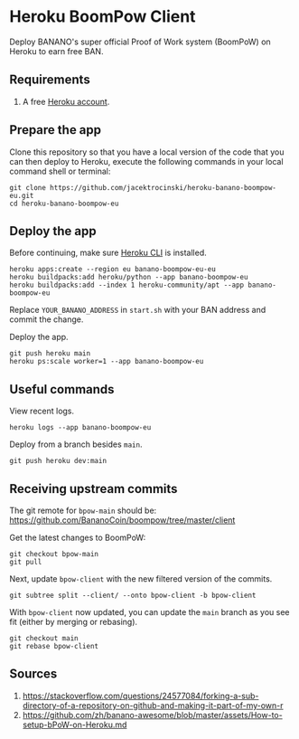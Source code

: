 # Heroku BoomPow Client

Deploy BANANO's super official Proof of Work system (BoomPoW) on Heroku to earn free BAN.

## Requirements

1. A free [Heroku account](https://signup.heroku.com/signup/dc).

## Prepare the app

Clone this repository so that you have a local version of the code that you can then deploy to Heroku, execute the following commands in your local command shell or terminal:

```shell
git clone https://github.com/jacektrocinski/heroku-banano-boompow-eu.git
cd heroku-banano-boompow-eu
```

## Deploy the app

Before continuing, make sure [Heroku CLI](https://devcenter.heroku.com/articles/heroku-cli) is installed.

```shell
heroku apps:create --region eu banano-boompow-eu-eu
heroku buildpacks:add heroku/python --app banano-boompow-eu
heroku buildpacks:add --index 1 heroku-community/apt --app banano-boompow-eu
```

Replace `YOUR_BANANO_ADDRESS` in `start.sh` with your BAN address and commit the change.

Deploy the app.

```shell
git push heroku main
heroku ps:scale worker=1 --app banano-boompow-eu
```

## Useful commands

View recent logs.

```shell
heroku logs --app banano-boompow-eu
```

Deploy from a branch besides `main`.

```shell
git push heroku dev:main
```

## Receiving upstream commits

The git remote for `bpow-main` should be: https://github.com/BananoCoin/boompow/tree/master/client

Get the latest changes to BoomPoW:

```
git checkout bpow-main
git pull
```

Next, update `bpow-client` with the new filtered version of the commits.

```shell
git subtree split --client/ --onto bpow-client -b bpow-client
```

With `bpow-client` now updated, you can update the `main` branch as you see fit (either by merging or rebasing).

```shell
git checkout main
git rebase bpow-client
```

## Sources

1. https://stackoverflow.com/questions/24577084/forking-a-sub-directory-of-a-repository-on-github-and-making-it-part-of-my-own-r
1. https://github.com/zh/banano-awesome/blob/master/assets/How-to-setup-bPoW-on-Heroku.md
